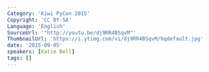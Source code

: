 ```yaml
---
Category: 'Kiwi PyCon 2015'
Copyright: 'CC BY-SA'
Language: 'English'
SourceUrl: '"http://youtu.be/dj9RR4BSqvM"'
ThumbnailUrl: 'https://i.ytimg.com/vi/dj9RR4BSqvM/hqdefault.jpg'
date: '2015-09-05'
speakers: [Katie Bell]
tags: []
---
```


